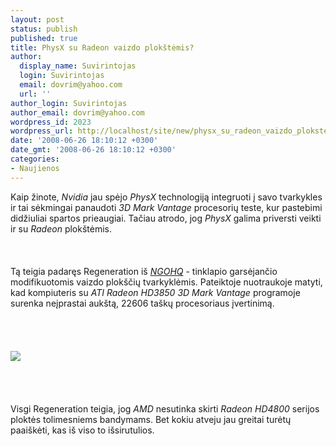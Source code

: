 ```yaml
---
layout: post
status: publish
published: true
title: PhysX su Radeon vaizdo plokštėmis?
author:
  display_name: Suvirintojas
  login: Suvirintojas
  email: dovrim@yahoo.com
  url: ''
author_login: Suvirintojas
author_email: dovrim@yahoo.com
wordpress_id: 2023
wordpress_url: http://localhost/site/new/physx_su_radeon_vaizdo_plokstemis_/
date: '2008-06-26 18:10:12 +0300'
date_gmt: '2008-06-26 18:10:12 +0300'
categories:
- Naujienos
---
```

<p>Kaip žinote, <i>Nvidia</i> jau spėjo <i>PhysX</i> technologiją integruoti į savo tvarkykles ir tai sėkmingai panaudoti <i>3D Mark Vantage</i> procesorių teste, kur pastebimi didžiuliai spartos prieaugiai. Tačiau atrodo, jog <i>PhysX</i> galima priversti veikti ir su <i>Radeon</i> plokštėmis.<br />
<br><br />
<br>Tą teigia padaręs Regeneration iš <a class="ns" href="http://www.ngohq.com/news/14219-physx-gpu-acceleration-radeon-hd-3850-a.html"><i>NGOHQ</i></a> - tinklapio garsėjančio modifikuotomis vaizdo plokščių tvarkyklėmis. Pateiktoje nuotraukoje matyti, kad kompiuteris su <i>ATI Radeon HD3850 3D Mark Vantage</i> programoje surenka neįprastai aukštą, 22606 taškų procesoriaus įvertinimą.<br />
<br><br />
<br><a class="ns" href="http://img237.imageshack.us/img237/3228/physxonradeonth5.jpg"><br><img src="http://img237.imageshack.us/img237/6361/physxonradeonju9.jpg"><br></a><br />
<br><br />
<br>Visgi Regeneration teigia, jog <i>AMD</i> nesutinka skirti <i>Radeon HD4800</i> serijos ploktės tolimesniems bandymams. Bet kokiu atveju jau greitai turėtų paaiškėti, kas iš viso to išsirutulios.<br />
<br><br />
<br><br />
<br></p>
